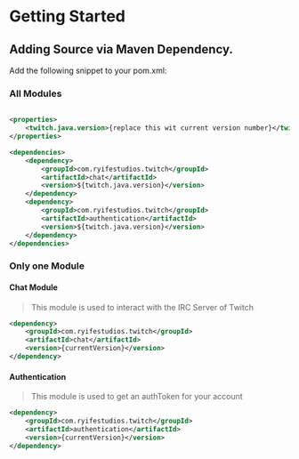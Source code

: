 # Getting Started

## Adding Source via Maven Dependency.

Add the following snippet to your pom.xml:

### All Modules

```xml

<properties>
    <twitch.java.version>{replace this wit current version number}</twitch.java.version>
</properties>

<dependencies>
    <dependency>
        <groupId>com.ryifestudios.twitch</groupId>
        <artifactId>chat</artifactId>
        <version>${twitch.java.version}</version>
    </dependency>
    <dependency>
        <groupId>com.ryifestudios.twitch</groupId>
        <artifactId>authentication</artifactId>
        <version>${twitch.java.version}</version>
    </dependency>
</dependencies>
```

### Only one Module

#### Chat Module

> This module is used to interact with the IRC Server of Twitch

```xml
<dependency>
    <groupId>com.ryifestudios.twitch</groupId>
    <artifactId>chat</artifactId>
    <version>{currentVersion}</version>
</dependency>
```

#### Authentication

> This module is used to get an authToken for your account

```xml
<dependency>
    <groupId>com.ryifestudios.twitch</groupId>
    <artifactId>authentication</artifactId>
    <version>{currentVersion}</version>
</dependency>
```

